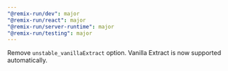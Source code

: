 ```yaml
---
"@remix-run/dev": major
"@remix-run/react": major
"@remix-run/server-runtime": major
"@remix-run/testing": major
---
```


Remove `unstable_vanillaExtract` option. Vanilla Extract is now supported automatically.
